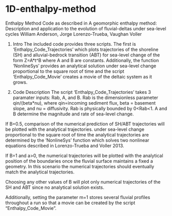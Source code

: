 # 1D-enthalpy-method

Enthalpy Method Code  as described in 
A geomorphic enthalpy method: Description and application to the evolution 
of fluvial-deltas under sea-level cycles
William Anderson, Jorge Lorenzo-Trueba, Vaughan Voller

1. Intro
The included code provides three scripts. The first is ‘Enthalpy_Code_Trajectories’ which plots 
trajectories of the shoreline (SH) and alluvial-bedrock transition (ABT) for sea-level change of 
the form Z=A*t^B where A and B are constants. Additionally, the function ‘NonlineSys’ 
provides an analytical solution under sea-level change proportional to the square root of time and 
the script ‘Enthalpy_Code_Movie’ creates a movie of the deltaic system as it grows.

2. Code Description
The script ‘Enthalpy_Code_Trajectories’ takes 3 paramater inputs: Rab, A, and B. Rab is the 
dimensionless parameter qin/(beta*nu), where qin=incoming sediment flux, beta = basement 
slope, and nu = diffusivity. Rab is physically bounded by 0<Rab<1. A and B determine the 
magnitude and rate of sea-level change.
 
If B=0.5, comparison of the numerical prediction of SH/ABT trajectories will be plotted with the 
analytical trajectories. under sea-level change proportional to the square root of time the 
analytical trajectories are determined by the ‘NonlineSys’ function which solves two nonlinear
equations described in Lorenzo-Trueba and Voller 2013.
 
If B=1 and a>0, the numerical trajectories will be plotted with the analytical position of the 
boundaries once the fluvial surface maintains a fixed a geometry. In this scenario the numerical 
trajectories should eventually match the analytical trajectories.
 
Choosing any other values of B will plot only numerical trajectories of the SH and ABT since no 
analytical solution exists.
 
Additionally, setting the parameter m=1 stores several fluvial profiles throughout a run so that a 
movie can be created by the script “Enthalpy_Code_Movie”.



